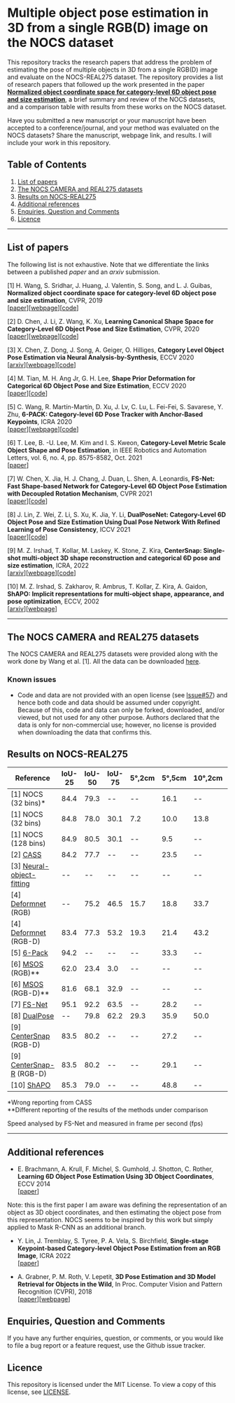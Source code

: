 # Multiple object pose estimation in 3D from a single RGB(D) image on the NOCS dataset

This repository tracks the research papers that address the problem of estimating the pose of multiple objects in 3D from a single RGB(D) image and evaluate on the NOCS-REAL275 dataset. The repository provides a list of research papers that followed up the work presented in the paper [**Normalized object coordinate space for category-level 6D object pose and size estimation**](https://geometry.stanford.edu/projects/NOCS_CVPR2019/), a brief summary and review of the NOCS datasets, and a comparison table with results from these works on the NOCS dataset. 

Have you submitted a new manuscript or your manuscript have been accepted to a conference/journal, and your method was evaluated on the NOCS datasets?
Share the manuscript, webpage link, and results. I will include your work in this repository.

## Table of Contents

1. [List of papers](#list-of-papers)
2. [The NOCS CAMERA and REAL275 datasets](#the-nocs-camera-and-real275-datasets)
3. [Results on NOCS-REAL275](#results-on-nocs-real275)
4. [Additional references](#additional-references)
5. [Enquiries, Question and Comments](#enquiries-question-and-comments)
6. [Licence](#licence)

-------
## List of papers

The following list is not exhaustive. Note that we differentiate the links between a published *paper* and an *arxiv* submission.

[1] H. Wang, S. Sridhar, J. Huang, J. Valentin, S. Song, and L. J. Guibas, **Normalized object coordinate space for category-level 6D object pose
and size estimation**, CVPR, 2019   
[[paper](https://openaccess.thecvf.com/content_CVPR_2019/html/Wang_Normalized_Object_Coordinate_Space_for_Category-Level_6D_Object_Pose_and_CVPR_2019_paper.html)][[webpage](https://geometry.stanford.edu/projects/NOCS_CVPR2019/)][[code](https://github.com/hughw19/NOCS_CVPR2019)]

[2] D. Chen, J. Li, Z. Wang, K. Xu, **Learning Canonical Shape Space for Category-Level 6D Object Pose and Size Estimation**, CVPR, 2020  
[[paper](https://openaccess.thecvf.com/content_CVPR_2020/papers/Chen_Learning_Canonical_Shape_Space_for_Category-Level_6D_Object_Pose_and_CVPR_2020_paper.pdf)][[webpage]()][[code](https://github.com/densechen/CASS)]

[3] X. Chen, Z. Dong, J. Song, A. Geiger, O. Hilliges, **Category Level Object Pose Estimation via Neural Analysis-by-Synthesis**, ECCV 2020  
[[arxiv](https://arxiv.org/pdf/2008.08145.pdf)][[webpage](https://ait.ethz.ch/projects/2020/neural-object-fitting/)][[code](https://github.com/xuchen-ethz/neural_object_fitting)]

[4] M. Tian, M. H. Ang Jr, G. H. Lee, **Shape Prior Deformation for Categorical 6D Object Pose and Size Estimation**, ECCV 2020  
[[paper](https://www.ecva.net/papers/eccv_2020/papers_ECCV/papers/123660528.pdf)][[code](https://github.com/mentian/object-deformnet)]

[5] C. Wang, R. Martín-Martín, D. Xu, J. Lv, C. Lu, L. Fei-Fei, S. Savarese, Y. Zhu, **6-PACK: Category-level 6D Pose Tracker with Anchor-Based Keypoints**, ICRA 2020  
[[paper](https://ieeexplore.ieee.org/abstract/document/9196679)][[webpage](https://sites.google.com/view/6packtracking)][[code](https://github.com/j96w/6-PACK)]

[6] T. Lee, B. -U. Lee, M. Kim and I. S. Kweon, **Category-Level Metric Scale Object Shape and Pose Estimation**, in IEEE Robotics and Automation Letters, vol. 6, no. 4, pp. 8575-8582, Oct. 2021   
[[paper](https://ieeexplore.ieee.org/abstract/document/9531548)]

[7] W. Chen, X. Jia, H. J. Chang, J. Duan, L. Shen, A. Leonardis, **FS-Net: Fast Shape-based Network for Category-Level 6D Object Pose Estimation with Decoupled Rotation Mechanism**, CVPR 2021   
[[paper](https://openaccess.thecvf.com/content/CVPR2021/papers/Chen_FS-Net_Fast_Shape-Based_Network_for_Category-Level_6D_Object_Pose_Estimation_CVPR_2021_paper.pdf)][[code](https://github.com/DC1991/FS_Net)]

[8] J. Lin, Z. Wei, Z. Li, S. Xu, K. Jia, Y. Li, **DualPoseNet: Category-Level 6D Object Pose and Size Estimation Using Dual Pose Network With Refined Learning of Pose Consistency**, ICCV 2021   
[[paper](https://openaccess.thecvf.com/content/ICCV2021/papers/Lin_DualPoseNet_Category-Level_6D_Object_Pose_and_Size_Estimation_Using_Dual_ICCV_2021_paper.pdf)][[code](https://github.com/Gorilla-Lab-SCUT/DualPoseNet)]

[9] M. Z. Irshad, T. Kollar, M. Laskey, K. Stone, Z. Kira, **CenterSnap: Single-shot multi-object 3D shape reconstruction and categorical 6D pose and size estimation**, ICRA, 2022   
[[arxiv](https://arxiv.org/pdf/2203.01929.pdf)][[webpage](https://zubair-irshad.github.io/projects/CenterSnap.html)][[code](https://github.com/zubair-irshad/CenterSnap)]

[10] M. Z. Irshad, S. Zakharov, R. Ambrus, T. Kollar, Z. Kira, A. Gaidon, **ShAPO: Implicit representations for multi-object shape, appearance, and pose optimization**, ECCV, 2002  
[[arxiv](https://arxiv.org/pdf/2207.13691.pdf)][[webpage](https://zubair-irshad.github.io/projects/ShAPO.html)]


-------
## The NOCS CAMERA and REAL275 datasets

The NOCS CAMERA and REAL275 datasets were provided along with the work done by Wang et al. [1]. All the data can be downloaded [here](https://github.com/hughw19/NOCS_CVPR2019).

### Known issues
* Code and data are not provided with an open license (see [Issue#57](https://github.com/hughw19/NOCS_CVPR2019/issues/57)) and hence both code and data should be assumed under copyright. Because of this, code and data can only be forked, downloaded, and/or viewed, but not used for any other purpose. Authors declared 
that the data is only for non-commercial use; however, no license is provided when downloading the data that confirms this. 

## Results on NOCS-REAL275

|Reference|IoU-25|IoU-50|IoU-75|5°,2cm|5°,5cm|10°,2cm|10°,5cm|10°,10cm| Speed |
|----------|----------|----------|----------|----------|----------|----------|----------|----------|----------|
| [1] NOCS (32 bins)* | 84.4 | 79.3 | -- | --  | 16.1 | -- | 43.7 | 43.1 | 5 |
| [1] NOCS (32 bins)  | 84.8 | 78.0 | 30.1 | 7.2 | 10.0 | 13.8 | 25.2 | 25.8 | 5 |
| [1] NOCS (128 bins) | 84.9 | 80.5 | 30.1 | --  |  9.5 | --  | 26.7  | 26.7 | 5 |
| [2] [CASS](https://openaccess.thecvf.com/content_CVPR_2020/papers/Chen_Learning_Canonical_Shape_Space_for_Category-Level_6D_Object_Pose_and_CVPR_2020_paper.pdf) |84.2 | 77.7 | -- | -- | 23.5 | -- | 58.0 | 58.3 | -- |
| [3] [Neural-object-fitting](https://arxiv.org/pdf/2008.08145.pdf) | -- |-- | -- | -- | -- | -- | -- | -- | -- |
| [4] [Deformnet](https://www.ecva.net/papers/eccv_2020/papers_ECCV/papers/123660528.pdf) (RGB) | -- | 75.2 | 46.5 |15.7 | 18.8 | 33.7 | 47.4 | -- | -- |
| [4] [Deformnet](https://www.ecva.net/papers/eccv_2020/papers_ECCV/papers/123660528.pdf) (RGB-D) | 83.4| 77.3 | 53.2 | 19.3 | 21.4 | 43.2 | 54.1 | -- | 4 |
| [5] [6-Pack](https://ieeexplore.ieee.org/abstract/document/9196679) | 94.2 | -- | -- | -- | 33.3 | -- | -- | --| 10 |
| [6] [MSOS](https://ieeexplore.ieee.org/abstract/document/9531548) (RGB)** | 62.0 | 23.4 | 3.0 | -- | -- | -- | -- | 9.6 | -- |
| [6] [MSOS](https://ieeexplore.ieee.org/abstract/document/9531548) (RGB-D)** | 81.6 | 68.1 | 32.9 | -- | -- | -- | -- | 26.5 | -- |
| [7] [FS-Net](https://openaccess.thecvf.com/content/CVPR2021/papers/Chen_FS-Net_Fast_Shape-Based_Network_for_Category-Level_6D_Object_Pose_Estimation_CVPR_2021_paper.pdf) | 95.1 | 92.2 | 63.5 | -- | 28.2 | -- | 60.8 | 64.6 | 20 |
| [8] [DualPose](https://openaccess.thecvf.com/content/ICCV2021/papers/Lin_DualPoseNet_Category-Level_6D_Object_Pose_and_Size_Estimation_Using_Dual_ICCV_2021_paper.pdf) | -- | 79.8 | 62.2 | 29.3 | 35.9 | 50.0 | 66.8 | -- | -- |
| [9] [CenterSnap](https://arxiv.org/pdf/2203.01929.pdf) (RGB-D) | 83.5 | 80.2 | -- | -- | 27.2 | -- | 58.8 | 64.4 | -- |
| [9] [CenterSnap-R](https://arxiv.org/pdf/2203.01929.pdf) (RGB-D) | 83.5 | 80.2 | -- | -- | 29.1 | -- | 64.3 | 70.9 | -- |
| [10] [ShAPO](https://arxiv.org/pdf/2207.13691.pdf) | 85.3 | 79.0 | -- | -- | 48.8 | -- | 66.8 | 78.0 | -- |

*Wrong reporting from CASS  
**Different reporting of the results of the methods under comparison

Speed analysed by FS-Net and measured in frame per second (fps)


-------
## Additional references

* E. Brachmann, A. Krull, F. Michel, S. Gumhold, J. Shotton, C. Rother, **Learning 6D Object Pose Estimation Using 3D Object Coordinates**, ECCV 2014  
[[paper](https://link.springer.com/chapter/10.1007/978-3-319-10605-2_35)]

Note: this is the first paper I am aware was defining the representation of an object as 3D object coordinates, and then estimating the object pose from this representation. NOCS seems to be inspired by this work but simply applied to Mask R-CNN as an additional branch. 

* Y. Lin, J. Tremblay, S. Tyree, P. A. Vela, S. Birchfield, **Single-stage Keypoint-based Category-level Object Pose Estimation from an RGB Image**, ICRA 2022  
[[paper](https://arxiv.org/pdf/2109.06161.pdf)]

* A. Grabner, P. M. Roth, V. Lepetit, **3D Pose Estimation and 3D Model Retrieval for Objects in the Wild**, In Proc. Computer Vision and Pattern Recognition (CVPR), 2018   
[[paper](https://openaccess.thecvf.com/content_cvpr_2018/papers/Grabner_3D_Pose_Estimation_CVPR_2018_paper.pdf)][[webpage](https://www.tugraz.at/institute/icg/research/team-lepetit/research-projects/3d-pose-estimation-and-3d-model-retrieval/)]


## Enquiries, Question and Comments

If you have any further enquiries, question, or comments, or you would like to file a bug report or a feature request, use the Github issue tracker. 


## Licence

This repository is licensed under the MIT License. To view a copy of this license, see [LICENSE](LICENSE).
